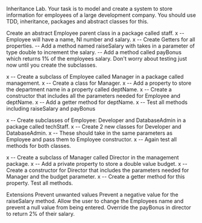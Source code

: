 Inheritance Lab.
Your task is to model and create a system to store information for employees of a large development company. You should use TDD, inheritance, packages and abstract classes for this.

Create an abstract Employee parent class in a package called staff.
x -- Employee will have a name, NI number and salary.
x -- Create Getters for all properties.
-- Add a method named raiseSalary with takes in a parameter of type double to increment the salary.
-- Add a method called payBonus which returns 1% of the employees salary.
Don't worry about testing just now until you create the subclasses.


x -- Create a subclass of Employee called Manager in a package called management.
x -- Create a class for Manager.
x -- Add a property to store the department name in a property called deptName.
x -- Create a constructor that includes all the parameters needed for Employee and deptName.
x -- Add a getter method for deptName.
x -- Test all methods including raiseSalary and payBonus


x -- Create subclasses of Employee: Developer and DatabaseAdmin in a package called techStaff.
x -- Create 2 new classes for Developer and DatabaseAdmin.
x -- These should take in the same parameters as Employee and pass them to Employee constructor.
x -- Again test all methods for both classes.


x -- Create a subclass of Manager called Director in the management package.
x -- Add a private property to store a double value budget.
x -- Create a constructor for Director that includes the parameters needed for Manager and the budget parameter.
x -- Create a getter method for this property.
Test all methods.



Extensions
Prevent unwanted values
Prevent a negative value for the raiseSalary method.
Allow the user to change the Employees name and prevent a null value from being entered.
Override the payBonus in director to return 2% of their salary.